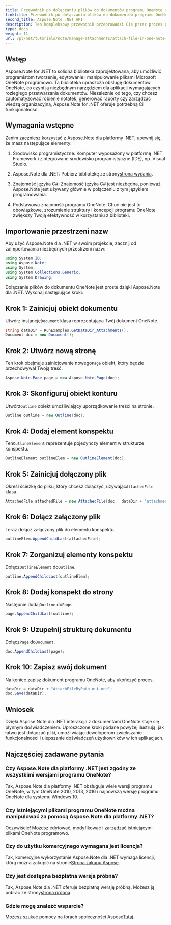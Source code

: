 ```yaml
---
title: Przewodnik po dołączaniu plików do dokumentów programu OneNote za pomocą Aspose.Note
linktitle: Przewodnik po dołączaniu plików do dokumentów programu OneNote za pomocą Aspose.Note
second_title: Aspose.Note .NET API
description: Ten kompleksowy przewodnik przeprowadzi Cię przez proces programowego dołączania plików do dokumentów OneNote, umożliwiając Ci podniesienie poziomu Twoich zadań związanych z robieniem notatek i zarządzaniem dokumentami. Z jasnymi instrukcjami krok po kroku i pomocnymi często zadawanymi pytaniami.
type: docs
weight: 11
url: /pl/net/tutorials/note/manage-attachments/attach-file-in-one-note-documents/
---
```

## Wstęp

Aspose.Note for .NET to solidna biblioteka zaprojektowana, aby umożliwić programistom tworzenie, edytowanie i manipulowanie plikami Microsoft OneNote programowo. Ta biblioteka upraszcza obsługę dokumentów OneNote, co czyni ją niezbędnym narzędziem dla aplikacji wymagających rozległego przetwarzania dokumentów. Niezależnie od tego, czy chcesz zautomatyzować robienie notatek, generować raporty czy zarządzać wiedzą organizacyjną, Aspose.Note for .NET oferuje potrzebną Ci funkcjonalność.

## Wymagania wstępne

Zanim zaczniesz korzystać z Aspose.Note dla platformy .NET, upewnij się, że masz następujące elementy:

1. Środowisko programistyczne: Komputer wyposażony w platformę .NET Framework i zintegrowane środowisko programistyczne (IDE), np. Visual Studio.
  
2.  Aspose.Note dla .NET: Pobierz bibliotekę ze strony[strona wydania](https://releases.aspose.com/note/net/).

3. Znajomość języka C#: Znajomość języka C# jest niezbędna, ponieważ Aspose.Note jest używany głównie w połączeniu z tym językiem programowania.

4. Podstawowa znajomość programu OneNote: Choć nie jest to obowiązkowe, zrozumienie struktury i koncepcji programu OneNote zwiększy Twoją efektywność w korzystaniu z biblioteki.

## Importowanie przestrzeni nazw

Aby użyć Aspose.Note dla .NET w swoim projekcie, zacznij od zaimportowania niezbędnych przestrzeni nazw:

```csharp
using System.IO;
using Aspose.Note;
using System;
using System.Collections.Generic;
using System.Drawing;
```

Dołączanie plików do dokumentu OneNote jest proste dzięki Aspose.Note dla .NET. Wykonaj następujące kroki:

## Krok 1: Zainicjuj obiekt dokumentu

 Utwórz instancję`Document` klasa reprezentująca Twój dokument OneNote.

```csharp
string dataDir = RunExamples.GetDataDir_Attachments();
Document doc = new Document();
```

## Krok 2: Utwórz nową stronę

 Ten krok obejmuje zainicjowanie nowego`Page` obiekt, który będzie przechowywał Twoją treść.

```csharp
Aspose.Note.Page page = new Aspose.Note.Page(doc);
```

## Krok 3: Skonfiguruj obiekt konturu

 Utwórz`Outline` obiekt umożliwiający uporządkowanie treści na stronie.

```csharp
Outline outline = new Outline(doc);
```

## Krok 4: Dodaj element konspektu

 Ten`OutlineElement` reprezentuje pojedynczy element w strukturze konspektu.

```csharp
OutlineElement outlineElem = new OutlineElement(doc);
```

## Krok 5: Zainicjuj dołączony plik

 Określ ścieżkę do pliku, który chcesz dołączyć, używając`AttachedFile` klasa.

```csharp
AttachedFile attachedFile = new AttachedFile(doc,  dataDir + "attachment.txt");
```

## Krok 6: Dołącz załączony plik

Teraz dołącz załączony plik do elementu konspektu.

```csharp
outlineElem.AppendChildLast(attachedFile);
```

## Krok 7: Zorganizuj elementy konspektu

 Dołącz`OutlineElement` do`Outline`.

```csharp
outline.AppendChildLast(outlineElem);
```

## Krok 8: Dodaj konspekt do strony

 Następnie dodaj`Outline` do`Page`.

```csharp
page.AppendChildLast(outline);
```

## Krok 9: Uzupełnij strukturę dokumentu

 Dołącz`Page` do`Document`.

```csharp
doc.AppendChildLast(page);
```

## Krok 10: Zapisz swój dokument

Na koniec zapisz dokument programu OneNote, aby ukończyć proces.

```csharp
dataDir = dataDir + "AttachFileByPath_out.one";
doc.Save(dataDir);
```

## Wniosek

Dzięki Aspose.Note dla .NET interakcja z dokumentami OneNote staje się płynnym doświadczeniem. Uproszczone kroki podane powyżej ilustrują, jak łatwo jest dołączać pliki, umożliwiając deweloperom zwiększanie funkcjonalności i ulepszanie doświadczeń użytkowników w ich aplikacjach.

## Najczęściej zadawane pytania

### Czy Aspose.Note dla platformy .NET jest zgodny ze wszystkimi wersjami programu OneNote?

Tak, Aspose.Note dla platformy .NET obsługuje wiele wersji programu OneNote, w tym OneNote 2010, 2013, 2016 i najnowszą wersję programu OneNote dla systemu Windows 10.

### Czy istniejącymi plikami programu OneNote można manipulować za pomocą Aspose.Note dla platformy .NET?

Oczywiście! Możesz edytować, modyfikować i zarządzać istniejącymi plikami OneNote programowo.

### Czy do użytku komercyjnego wymagana jest licencja?

 Tak, komercyjne wykorzystanie Aspose.Note dla .NET wymaga licencji, którą można zakupić na stronie[Strona zakupu Aspose](https://purchase.conholdate.com/buy).

### Czy jest dostępna bezpłatna wersja próbna?

 Tak, Aspose.Note dla .NET oferuje bezpłatną wersję próbną. Możesz ją pobrać ze strony[strona próbna](https://releases.aspose.com/).

### Gdzie mogę znaleźć wsparcie?

 Możesz szukać pomocy na forach społeczności Aspose[Tutaj](https://forum.aspose.com/c/note/28).